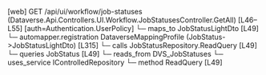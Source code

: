 [web] GET /api/ui/workflow/job-statuses  (Dataverse.Api.Controllers.UI.Workflow.JobStatusesController.GetAll)  [L46–L55] [auth=Authentication.UserPolicy]
  └─ maps_to JobStatusLightDto [L49]
    └─ automapper.registration DataverseMappingProfile (JobStatus->JobStatusLightDto) [L315]
  └─ calls JobStatusRepository.ReadQuery [L49]
  └─ queries JobStatus [L49]
    └─ reads_from DVS_JobStatuses
  └─ uses_service IControlledRepository<JobStatus>
    └─ method ReadQuery [L49]

